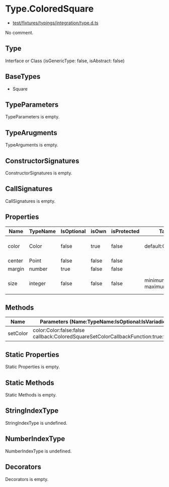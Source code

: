 # Type.ColoredSquare

* [test/fixtures/typings/integration/type.d.ts](/test/fixtures/typings/integration/type.d.ts#L37)

No comment.

## Type

Interface or Class (isGenericType: false, isAbstract: false)

## BaseTypes

* Square

## TypeParameters

TypeParameters is empty.

## TypeArugments

TypeArguments is empty.

## ConstructorSignatures

ConstructorSignatures is empty.

## CallSignatures

CallSignatures is empty.

## Properties

Name|TypeName|IsOptional|isOwn|isProtected|Tags|Comment
---|---|---|---|---|---|---
color|Color|false|true|false|default:Color.Red |Default color is red.
center|Point|false|false|false||
margin|number|true|false|false||
size|integer|false|false|false|minimum:1 maximum:5 |Size from 1 to 5 (highest).

## Methods

Name|Parameters (Name:TypeName:IsOptional:IsVariadic)|ReturnTypeName|IsOptional|isOwn|isProtected|isAbstract|TypePredicate|Comment
---|---|---|---|---|---|---|---|---
setColor|color:Color:false:false callback:ColoredSquareSetColorCallbackFunction:true:false |void|false|true|false|false|| 

## Static Properties

Static Properties is empty.

## Static Methods

Static Methods is empty.

## StringIndexType

StringIndexType is undefined.

## NumberIndexType

NumberIndexType is undefined.

## Decorators

Decorators is empty.

